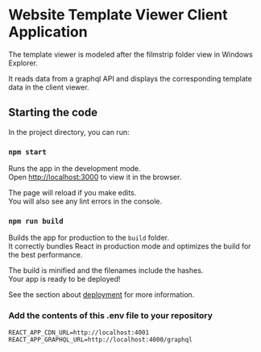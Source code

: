 # Website Template Viewer Client Application

The template viewer is modeled after the filmstrip folder view in Windows Explorer.  

It reads data from a graphql API and displays the corresponding template data in the client viewer.

## Starting the code

In the project directory, you can run:

### `npm start`

Runs the app in the development mode.\
Open [http://localhost:3000](http://localhost:3000) to view it in the browser.

The page will reload if you make edits.\
You will also see any lint errors in the console.
### `npm run build`

Builds the app for production to the `build` folder.\
It correctly bundles React in production mode and optimizes the build for the best performance.

The build is minified and the filenames include the hashes.\
Your app is ready to be deployed!

See the section about [deployment](https://facebook.github.io/create-react-app/docs/deployment) for more information.


### Add the contents of this .env file to your repository

```
REACT_APP_CDN_URL=http://localhost:4001
REACT_APP_GRAPHQL_URL=http://localhost:4000/graphql
```
